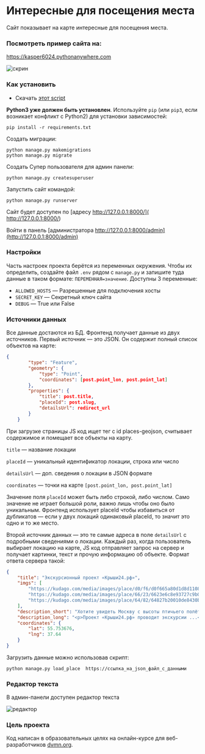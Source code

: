 # Интересные для посещения места

Сайт показывает на карте интересные для посещения места.

### Посмотреть пример сайта на:
https://kasper6024.pythonanywhere.com

![скрин](https://github.com/devmanorg/where-to-go-frontend/raw/master/.gitbook/assets/site.png)


### Как установить

* Скачать [этот script](https://github.com/miazigoo/where_to_go)

**Python3 уже должен быть установлен**. 
Используйте `pip` (или `pip3`, если возникает конфликт с Python2) для установки зависимостей:
```properties
pip install -r requirements.txt
```

Создать миграции:
```properties
python manage.py makemigrations
python manage.py migrate
```

Создать Супер пользователя для админ панели:
```properties
python manage.py createsuperuser
```

Запустить сайт командой:
```properties
python manage.py runserver

```
Сайт будет доступен по [адресу http://127.0.0.1:8000/]( http://127.0.0.1:8000/)

Войти в панель [администратора http://127.0.0.1:8000/admin](http://127.0.0.1:8000/admin)


### Настройки

Часть настроек проекта берётся из переменных окружения. Чтобы их определить, создайте файл `.env` рядом с `manage.py` и запишите туда данные в таком формате: `ПЕРЕМЕННАЯ=значение`.
Доступны 3 переменные:
- `ALLOWED_HOSTS` — Разрешенные для подключения хосты
- `SECRET_KEY` — Секретный ключ сайта
- `DEBUG` — True или False


### Источники данных
Все данные достаются из БД. 
Фронтенд получает данные из двух источников. Первый источник — это JSON. Он содержит полный список объектов на карте:
``` json
{
        "type": "Feature",
        "geometry": {
            "type": "Point",
            "coordinates": [post.point_lon, post.point_lat]
        },
        "properties": {
            "title": post.title,
            "placeId": post.slug,
            "detailsUrl": redirect_url
        }
    }
```
При загрузке страницы JS код ищет тег с id places-geojson, считывает содержимое и помещает все объекты на карту.

`title` — название локации

`placeId` — уникальный идентификатор локации, строка или число

`detailsUrl` — доп. сведения о локации в JSON формате

`coordinates` — точки на карте `[post.point_lon, post.point_lat]`

Значение поля `placeId` может быть либо строкой, либо числом. Само значение не играет большой роли, важно лишь чтобы оно было уникальным. Фронтенд использует placeId чтобы избавиться от дубликатов — если у двух локаций одинаковый placeId, то значит это одно и то же место.

Второй источник данных — это те самые адреса в поле `detailsUrl` c подробными сведениями о локации. Каждый раз, когда пользователь выбирает локацию на карте, JS код отправляет запрос на сервер и получает картинки, текст и прочую информацию об объекте. Формат ответа сервера такой:
```json
{
    "title": "Экскурсионный проект «Крыши24.рф»",
    "imgs": [
        "https://kudago.com/media/images/place/d0/f6/d0f665a80d1d8d110826ba797569df02.jpg",
        "https://kudago.com/media/images/place/66/23/6623e6c8e93727c9b0bb198972d9e9fa.jpg",
        "https://kudago.com/media/images/place/64/82/64827b20010de8430bfc4fb14e786c19.jpg",
    ],
    "description_short": "Хотите увидеть Москву с высоты птичьего полёта?",
    "description_long": "<p>Проект «Крыши24.рф» проводит экскурсии ...</p>",
    "coordinates": {
        "lat": 55.753676,
        "lng": 37.64
    }
}
```

Загрузить данные можно использовав скрипт:
```properties
python manage.py load_place  https://ссылка_на_json_файл_с_данными
```
### Редактор текста
В админ-панели доступен редактор текста

![редактор](https://github.com/miazigoo/where_to_go/assets/55626306/44605f91-18cb-4921-b71a-aaa59ddea4ff)



### Цель проекта

Код написан в образовательных целях на онлайн-курсе для веб-разработчиков [dvmn.org](https://dvmn.org/).
